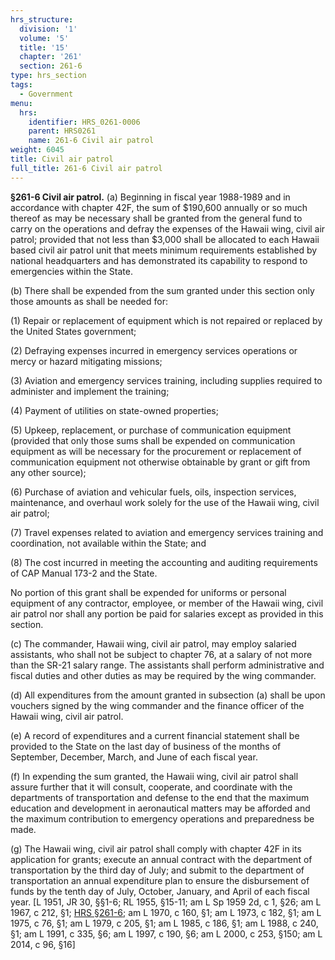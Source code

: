 ```yaml
---
hrs_structure:
  division: '1'
  volume: '5'
  title: '15'
  chapter: '261'
  section: 261-6
type: hrs_section
tags:
  - Government
menu:
  hrs:
    identifier: HRS_0261-0006
    parent: HRS0261
    name: 261-6 Civil air patrol
weight: 6045
title: Civil air patrol
full_title: 261-6 Civil air patrol
---
```

**§261-6 Civil air patrol.** (a) Beginning in fiscal year 1988-1989 and in accordance with chapter 42F, the sum of $190,600 annually or so much thereof as may be necessary shall be granted from the general fund to carry on the operations and defray the expenses of the Hawaii wing, civil air patrol; provided that not less than $3,000 shall be allocated to each Hawaii based civil air patrol unit that meets minimum requirements established by national headquarters and has demonstrated its capability to respond to emergencies within the State.

(b) There shall be expended from the sum granted under this section only those amounts as shall be needed for:

(1) Repair or replacement of equipment which is not repaired or replaced by the United States government;

(2) Defraying expenses incurred in emergency services operations or mercy or hazard mitigating missions;

(3) Aviation and emergency services training, including supplies required to administer and implement the training;

(4) Payment of utilities on state-owned properties;

(5) Upkeep, replacement, or purchase of communication equipment (provided that only those sums shall be expended on communication equipment as will be necessary for the procurement or replacement of communication equipment not otherwise obtainable by grant or gift from any other source);

(6) Purchase of aviation and vehicular fuels, oils, inspection services, maintenance, and overhaul work solely for the use of the Hawaii wing, civil air patrol;

(7) Travel expenses related to aviation and emergency services training and coordination, not available within the State; and

(8) The cost incurred in meeting the accounting and auditing requirements of CAP Manual 173-2 and the State.

No portion of this grant shall be expended for uniforms or personal equipment of any contractor, employee, or member of the Hawaii wing, civil air patrol nor shall any portion be paid for salaries except as provided in this section.

(c) The commander, Hawaii wing, civil air patrol, may employ salaried assistants, who shall not be subject to chapter 76, at a salary of not more than the SR-21 salary range. The assistants shall perform administrative and fiscal duties and other duties as may be required by the wing commander.

(d) All expenditures from the amount granted in subsection (a) shall be upon vouchers signed by the wing commander and the finance officer of the Hawaii wing, civil air patrol.

(e) A record of expenditures and a current financial statement shall be provided to the State on the last day of business of the months of September, December, March, and June of each fiscal year.

(f) In expending the sum granted, the Hawaii wing, civil air patrol shall assure further that it will consult, cooperate, and coordinate with the departments of transportation and defense to the end that the maximum education and development in aeronautical matters may be afforded and the maximum contribution to emergency operations and preparedness be made.

(g) The Hawaii wing, civil air patrol shall comply with chapter 42F in its application for grants; execute an annual contract with the department of transportation by the third day of July; and submit to the department of transportation an annual expenditure plan to ensure the disbursement of funds by the tenth day of July, October, January, and April of each fiscal year. [L 1951, JR 30, §§1-6; RL 1955, §15-11; am L Sp 1959 2d, c 1, §26; am L 1967, c 212, §1; [HRS §261-6](/title-15/chapter-261/section-261-6/); am L 1970, c 160, §1; am L 1973, c 182, §1; am L 1975, c 76, §1; am L 1979, c 205, §1; am L 1985, c 186, §1; am L 1988, c 240, §1; am L 1991, c 335, §6; am L 1997, c 190, §6; am L 2000, c 253, §150; am L 2014, c 96, §16]